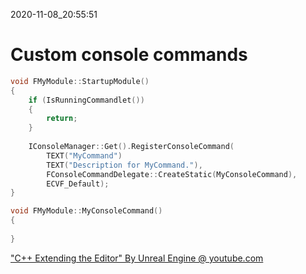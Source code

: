 2020-11-08_20:55:51

# Custom console commands

```c++
void FMyModule::StartupModule()
{
    if (IsRunningCommandlet())
    {
        return;
    }
    
    IConsoleManager::Get().RegisterConsoleCommand(
        TEXT("MyCommand")
        TEXT("Description for MyCommand."),
        FConsoleCommandDelegate::CreateStatic(MyConsoleCommand),
        ECVF_Default);
}

void FMyModule::MyConsoleCommand()
{
    
}

```

["C++ Extending the Editor" By Unreal Engine @ youtube.com](https://youtu.be/zg_VstBxDi8?t=1639)